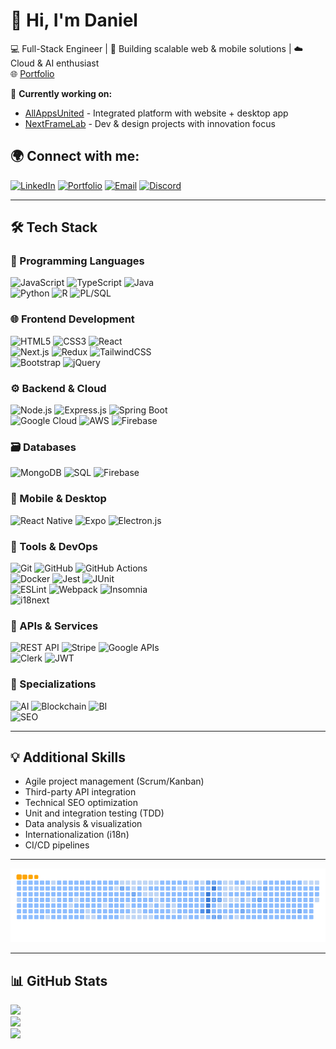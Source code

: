 # 👋 Hi, I'm Daniel

💻​ Full-Stack Engineer | 🚀 Building scalable web & mobile solutions | ☁️ Cloud & AI enthusiast  
🌐 [Portfolio](https://jocular-custard-0fa522.netlify.app/) 

🔭 **Currently working on:**  
- [AllAppsUnited](https://allappsunited.com) - Integrated platform with website + desktop app  
- [NextFrameLab](https://nextframelab.online) - Dev & design projects with innovation focus

## 🌍 Connect with me:
[![LinkedIn](https://img.shields.io/badge/LinkedIn-%230077B5.svg?logo=linkedin&logoColor=white)](https://www.linkedin.com/in/daniel-braga-cominetti-317746229/)  [![Portfolio](https://img.shields.io/badge/Portfolio-%23000000.svg?logo=netlify&logoColor=#00C7B7)](https://jocular-custard-0fa522.netlify.app/)  [![Email](https://img.shields.io/badge/Email-D14836?logo=gmail&logoColor=white)](mailto:daniel21bragac@gmail.com)  [![Discord](https://img.shields.io/badge/Discord-%237289DA.svg?logo=discord&logoColor=white)](https://discord.gg/7yab2VG6YF)

---
## 🛠️ Tech Stack

### 📜 Programming Languages
![JavaScript](https://img.shields.io/badge/javascript-%23323330.svg?style=flat&logo=javascript&logoColor=%23F7DF1E) ![TypeScript](https://img.shields.io/badge/typescript-%23007ACC.svg?style=flat&logo=typescript&logoColor=white) ![Java](https://img.shields.io/badge/java-%23ED8B00.svg?style=flat&logo=openjdk&logoColor=white)  
![Python](https://img.shields.io/badge/python-3670A0?style=flat&logo=python&logoColor=ffdd54) ![R](https://img.shields.io/badge/r-%23276DC3.svg?style=flat&logo=r&logoColor=white) ![PL/SQL](https://img.shields.io/badge/PL%2FSQL-F80000?style=flat&logo=oracle&logoColor=white)

### 🌐 Frontend Development
![HTML5](https://img.shields.io/badge/html5-%23E34F26.svg?style=flat&logo=html5&logoColor=white) ![CSS3](https://img.shields.io/badge/css3-%231572B6.svg?style=flat&logo=css3&logoColor=white) ![React](https://img.shields.io/badge/react-%2320232a.svg?style=flat&logo=react&logoColor=%2361DAFB)  
![Next.js](https://img.shields.io/badge/Next-black?style=flat&logo=next.js&logoColor=white) ![Redux](https://img.shields.io/badge/redux-%23593d88.svg?style=flat&logo=redux&logoColor=white) ![TailwindCSS](https://img.shields.io/badge/tailwindcss-%2338B2AC.svg?style=flat&logo=tailwind-css&logoColor=white)  
![Bootstrap](https://img.shields.io/badge/bootstrap-%23563D7C.svg?style=flat&logo=bootstrap&logoColor=white) ![jQuery](https://img.shields.io/badge/jquery-%230769AD.svg?style=flat&logo=jquery&logoColor=white)

### ⚙️ Backend & Cloud
![Node.js](https://img.shields.io/badge/node.js-6DA55F?style=flat&logo=node.js&logoColor=white) ![Express.js](https://img.shields.io/badge/express.js-%23404d59.svg?style=flat&logo=express&logoColor=%2361DAFB) ![Spring Boot](https://img.shields.io/badge/springboot-%236DB33F.svg?style=flat&logo=springboot&logoColor=white)  
![Google Cloud](https://img.shields.io/badge/GoogleCloud-%234285F4.svg?style=flat&logo=google-cloud&logoColor=white) ![AWS](https://img.shields.io/badge/AWS-%23FF9900.svg?style=flat&logo=amazon-aws&logoColor=white) ![Firebase](https://img.shields.io/badge/firebase-%23039BE5.svg?style=flat&logo=firebase)

### 🗃️ Databases
![MongoDB](https://img.shields.io/badge/MongoDB-%234ea94b.svg?style=flat&logo=mongodb&logoColor=white) ![SQL](https://img.shields.io/badge/SQL-4479A1?style=flat&logo=postgresql&logoColor=white) ![Firebase](https://img.shields.io/badge/Firebase-FFCA28?style=flat&logo=firebase&logoColor=black)

### 📱 Mobile & Desktop
![React Native](https://img.shields.io/badge/react_native-%2320232a.svg?style=flat&logo=react&logoColor=%2361DAFB) ![Expo](https://img.shields.io/badge/expo-1C1E24?style=flat&logo=expo&logoColor=#D04A37) ![Electron.js](https://img.shields.io/badge/Electron-191970?style=flat&logo=Electron&logoColor=white)

### 🔧 Tools & DevOps
![Git](https://img.shields.io/badge/git-%23F05033.svg?style=flat&logo=git&logoColor=white) ![GitHub](https://img.shields.io/badge/github-%23121011.svg?style=flat&logo=github&logoColor=white) ![GitHub Actions](https://img.shields.io/badge/github%20actions-%232671E5.svg?style=flat&logo=githubactions&logoColor=white)  
![Docker](https://img.shields.io/badge/docker-%230db7ed.svg?style=flat&logo=docker&logoColor=white) ![Jest](https://img.shields.io/badge/Jest-C21325?style=flat&logo=jest&logoColor=white) ![JUnit](https://img.shields.io/badge/JUnit-25A162?style=flat&logo=junit&logoColor=white)  
![ESLint](https://img.shields.io/badge/ESLint-4B3263?style=flat&logo=eslint&logoColor=white) ![Webpack](https://img.shields.io/badge/webpack-%238DD6F9.svg?style=flat&logo=webpack&logoColor=black) ![Insomnia](https://img.shields.io/badge/Insomnia-black?style=flat&logo=insomnia&logoColor=5849BE)  
![i18next](https://img.shields.io/badge/i18next-26A69A?style=flat&logo=i18next&logoColor=white)

### 🔌 APIs & Services
![REST API](https://img.shields.io/badge/REST-02569B?style=flat&logo=rest&logoColor=white) ![Stripe](https://img.shields.io/badge/Stripe-%2300A3E0.svg?style=flat&logo=stripe&logoColor=white) ![Google APIs](https://img.shields.io/badge/Google%20APIs-%234285F4.svg?style=flat&logo=google&logoColor=white)  
![Clerk](https://img.shields.io/badge/Clerk-%230073e6.svg?style=flat&logo=clerk&logoColor=white) ![JWT](https://img.shields.io/badge/JWT-black?style=flat&logo=JSON%20web%20tokens)

### 🧠 Specializations
![AI](https://img.shields.io/badge/AI-%23FF6F00.svg?style=flat&logo=ai&logoColor=white) ![Blockchain](https://img.shields.io/badge/Blockchain-121D33?style=flat&logo=blockchain-dot-com&logoColor=white) ![BI](https://img.shields.io/badge/BI-FF6D70?style=flat&logo=powerbi&logoColor=white)  
![SEO](https://img.shields.io/badge/SEO-0F0F0F?style=flat&logo=seo&logoColor=white)

---
## 💡 Additional Skills
- Agile project management (Scrum/Kanban)
- Third-party API integration
- Technical SEO optimization
- Unit and integration testing (TDD)
- Data analysis & visualization
- Internationalization (i18n)
- CI/CD pipelines

---

<picture>
    <source media="(prefers-color-scheme: dark)" srcset="https://github.com/dKally/dKally/blob/output/github-snake-dark.svg">
    <source media="(prefers-color-scheme: light)" srcset="https://github.com/dKally/dKally/blob/output/github-snake.svg">
    <img alt="github-snake" src="https://github.com/dKally/dKally/blob/output/ocean.gif">
</picture>

---

## 📊 GitHub Stats
![](https://github-readme-stats.vercel.app/api?username=dKally&theme=dark&hide_border=false&include_all_commits=true&count_private=true)  
![](https://nirzak-streak-stats.vercel.app/?user=dKally&theme=dark&hide_border=false)  
![](https://github-readme-stats.vercel.app/api/top-langs/?username=dKally&theme=dark&hide_border=false&include_all_commits=true&count_private=true&layout=compact)
